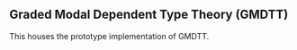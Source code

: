 Graded Modal Dependent Type Theory (GMDTT)
-------------------------------------------

This houses the prototype implementation of GMDTT.
